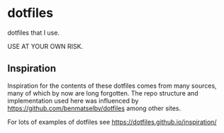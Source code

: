 # dotfiles

dotfiles that I use.

USE AT YOUR OWN RISK.


## Inspiration

Inspiration for the contents of these dotfiles comes from many sources, many of which by now are long forgotten.
The repo structure and implementation used here was influenced by https://github.com/benmatselby/dotfiles among
other sites.

For lots of examples of dotfiles see https://dotfiles.github.io/inspiration/
